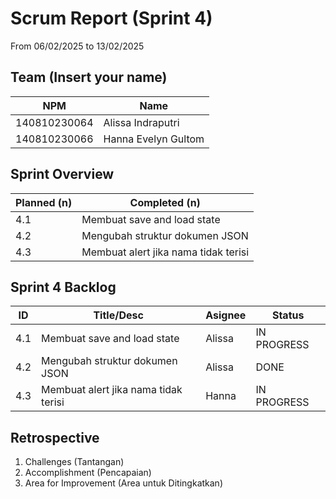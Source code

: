 # Scrum Report (Sprint 4)
 From 06/02/2025 to 13/02/2025

## Team (Insert your name)
| NPM           | Name                   |
| ------------- |------------------------|
| 140810230064  | Alissa Indraputri      |
| 140810230066  | Hanna Evelyn Gultom    |

## Sprint Overview
| Planned (n)                                        | Completed (n)     |
| -------------------------------------------------- |------------------ |
| 4.1 | Membuat save and load state                  | Incompleted       |
| 4.2 | Mengubah struktur dokumen JSON               | Incompleted       |
| 4.3 | Membuat alert jika nama tidak terisi         | Incompleted       |

## Sprint 4 Backlog

| ID  | Title/Desc                                        | Asignee   | Status        |
| --- | ------------------------------------------------- | --------- | ------------- |
| 4.1 | Membuat save and load state                       | Alissa    | IN PROGRESS   |
| 4.2 | Mengubah struktur dokumen JSON                    | Alissa    | DONE          |
| 4.3 | Membuat alert jika nama tidak terisi              | Hanna     | IN PROGRESS   | 

## Retrospective 
1. Challenges (Tantangan)
2. Accomplishment (Pencapaian)
3. Area for Improvement (Area untuk Ditingkatkan)

